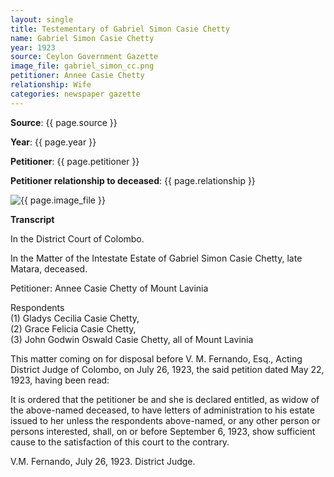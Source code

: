 ```yaml
---
layout: single
title: Testementary of Gabriel Simon Casie Chetty
name: Gabriel Simon Casie Chetty
year: 1923
source: Ceylon Government Gazette
image_file: gabriel_simon_cc.png
petitioner: Annee Casie Chetty
relationship: Wife
categories: newspaper gazette
---
```




  **Source**: {{ page.source }}

  **Year**: {{ page.year }}

  **Petitioner**: {{ page.petitioner }}

  **Petitioner relationship to deceased**: {{ page.relationship }} 

 <img src="{{ site.baseurl }}/assets/images/gazette/{{ page.image_file }}" alt="{{ page.image_file }}">

 **Transcript** 

In the District Court of Colombo.

In the Matter of the Intestate Estate of Gabriel Simon Casie Chetty, late Matara, deceased.

Petitioner: Annee Casie Chetty of Mount Lavinia

Respondents<br />
(1) Gladys Cecilia Casie Chetty,<br />
(2) Grace Felicia Casie Chetty,<br />
(3) John Godwin Oswald Casie Chetty, all of Mount Lavinia<br />

This matter coming on for disposal before V. M. Fernando, Esq., Acting District Judge of Colombo, on July 26, 1923, the said petition dated May 22, 1923, having been read:

It is ordered that the petitioner be and she is declared entitled, as widow of the above-named deceased, to have letters of administration to his estate issued to her unless the respondents above-named, or any other person or persons interested, shall, on or before September 6, 1923, show sufficient cause to the satisfaction of this court to the contrary.

V.M. Fernando,
July 26, 1923.
District Judge.